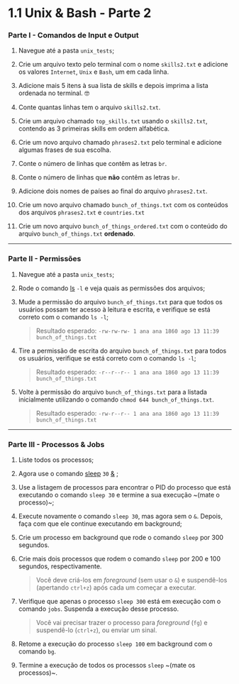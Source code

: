 # 1.1 Unix & Bash - Parte 2

### Parte I - Comandos de Input e Output

1.  Navegue até a pasta `unix_tests`;

2.  Crie um arquivo texto pelo terminal com o nome `skills2.txt` e adicione os valores `Internet`, `Unix` e `Bash`, um em cada linha.

3.  Adicione mais 5 itens à sua lista de skills e depois imprima a lista ordenada no terminal. 🤓

4.  Conte quantas linhas tem o arquivo `skills2.txt`.

5.  Crie um arquivo chamado `top_skills.txt` usando o `skills2.txt`, contendo as 3 primeiras skills em ordem alfabética.

6.  Crie um novo arquivo chamado `phrases2.txt` pelo terminal e adicione algumas frases de sua escolha.

7.  Conte o número de linhas que contêm as letras `br`.

8.  Conte o número de linhas que **não** contêm as letras `br`.

9.  Adicione dois nomes de países ao final do arquivo `phrases2.txt`.

10. Crie um novo arquivo chamado `bunch_of_things.txt` com os conteúdos dos arquivos `phrases2.txt` e `countries.txt`

11. Crie um novo arquivo `bunch_of_things_ordered.txt` com o conteúdo do arquivo `bunch_of_things.txt` **ordenado**.

---

### Parte II - Permissões

1.  Navegue até a pasta `unix_tests`;

2.  Rode o comando [ls](https://linux.die.net/man/1/ls) `-l` e veja quais as permissões dos arquivos;

3.  Mude a permissão do arquivo `bunch_of_things.txt` para que todos os usuários possam ter acesso à leitura e escrita, e verifique se está correto com o comando `ls -l`;

    > Resultado esperado: `-rw-rw-rw- 1 ana ana 1860 ago 13 11:39 bunch_of_things.txt`

4.  Tire a permissão de escrita do arquivo `bunch_of_things.txt` para todos os usuários, verifique se está correto com o comando `ls -l`;

    > Resultado esperado: `-r--r--r-- 1 ana ana 1860 ago 13 11:39 bunch_of_things.txt`

5.  Volte à permissão do arquivo `bunch_of_things.txt` para a listada inicialmente utilizando o comando `chmod 644 bunch_of_things.txt`.

    > Resultado esperado: `-rw-r--r-- 1 ana ana 1860 ago 13 11:39 bunch_of_things.txt`

---

### Parte III - Processos & Jobs

1.  Liste todos os processos;

2.  Agora use o comando [sleep](https://linux.die.net/man/3/sleep) `30` [&](https://linuxhandbook.com/run-process-background/) ;

3.  Use a listagem de processos para encontrar o PID do processo que está executando o comando `sleep 30` e termine a sua execução ~(mate o processo)~;

4.  Execute novamente o comando `sleep 30`, mas agora sem o `&`. Depois, faça com que ele continue executando em background;

5.  Crie um processo em background que rode o comando `sleep` por 300 segundos.

6.  Crie mais dois processos que rodem o comando `sleep` por 200 e 100 segundos, respectivamente.

    > Você deve criá-los em _foreground_ (sem usar o `&`) e suspendê-los (apertando `ctrl+z`) após cada um começar a executar.

7.  Verifique que apenas o processo `sleep 300` está em execução com o comando `jobs`. Suspenda a execução desse processo.

    > Você vai precisar trazer o processo para _foreground_ (`fg`) e suspendê-lo (`ctrl+z`), ou enviar um sinal.

8.  Retome a execução do processo `sleep 100` em background com o comando `bg`.

9.  Termine a execução de todos os processos `sleep` ~(mate os processos)~.
